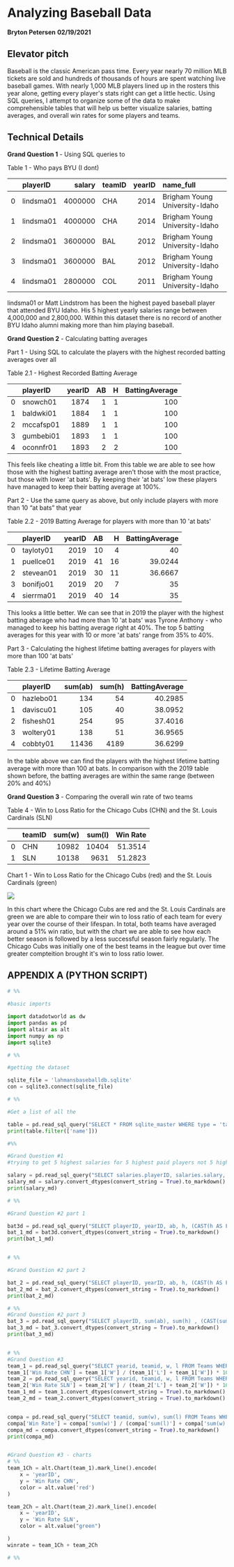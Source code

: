 # Analyzing Baseball Data

__Bryton Petersen__
__02/19/2021__




## Elevator pitch

Baseball is the classic American pass time. Every year nearly 70 million MLB tickets are sold and hundreds of thousands of hours are spent watching live baseball games. With nearly 1,000 MLB players lined up in the rosters this year alone, getting every player's stats right can get a little hectic. Using SQL queries, I attempt to organize some of the data to make comprehensible tables that will help us better visualize salaries, batting averages, and overall win rates for some players and teams. 

## Technical Details

__Grand Question 1__  - Using SQL queries to 

Table 1 - Who pays BYU (I dont)


|    | playerID   |   salary | teamID   |   yearID | name_full                      |
|---:|:-----------|---------:|:---------|---------:|:-------------------------------|
|  0 | lindsma01  |  4000000 | CHA      |     2014 | Brigham Young University-Idaho |
|  1 | lindsma01  |  4000000 | CHA      |     2014 | Brigham Young University-Idaho |
|  2 | lindsma01  |  3600000 | BAL      |     2012 | Brigham Young University-Idaho |
|  3 | lindsma01  |  3600000 | BAL      |     2012 | Brigham Young University-Idaho |
|  4 | lindsma01  |  2800000 | COL      |     2011 | Brigham Young University-Idaho |


lindsma01 or Matt Lindstrom has been the highest payed baseball player that attended BYU Idaho. His 5 highest yearly salaries range between 4,000,000 and 2,800,000. Within this dataset there is no record of another BYU Idaho alumni making more than him playing baseball.



__Grand Question 2__ - Calculating batting averages


Part 1 - Using SQL to calculate the players with the highest recorded batting averages over all


Table 2.1 - Highest Recorded Batting Average

|    | playerID   |   yearID |   AB |   H |   BattingAverage |
|---:|:-----------|---------:|-----:|----:|-----------------:|
|  0 | snowch01   |     1874 |    1 |   1 |              100 |
|  1 | baldwki01  |     1884 |    1 |   1 |              100 |
|  2 | mccafsp01  |     1889 |    1 |   1 |              100 |
|  3 | gumbebi01  |     1893 |    1 |   1 |              100 |
|  4 | oconnfr01  |     1893 |    2 |   2 |              100 |


This feels like cheating a little bit. From this table we are able to see how those with the highest batting average aren't those with the most practice, but those with lower 'at bats'. By keeping their 'at bats' low these players have managed to keep their batting average at 100%. 


Part 2 - Use the same query as above, but only include players with more than 10 “at bats” that year


Table 2.2 - 2019 Batting Average for players with more than 10 'at bats'

|    | playerID   |   yearID |   AB |   H |   BattingAverage |
|---:|:-----------|---------:|-----:|----:|-----------------:|
|  0 | tayloty01  |     2019 |   10 |   4 |          40      |
|  1 | puellce01  |     2019 |   41 |  16 |          39.0244 |
|  2 | stevean01  |     2019 |   30 |  11 |          36.6667 |
|  3 | bonifjo01  |     2019 |   20 |   7 |          35      |
|  4 | sierrma01  |     2019 |   40 |  14 |          35      |

This looks a little better. We can see that in 2019 the player with the highest batting aberage who had more than 10 'at bats' was Tyrone Anthony - who managed to keep his batting average right at 40%. The top 5 batting averages for this year with 10 or more 'at bats' range from 35% to 40%.

Part 3 - Calculating the highest lifetime batting averages for players with more than 100 'at bats'


Table 2.3 - Lifetime Batting Average


|    | playerID   |   sum(ab) |   sum(h) |   BattingAverage |
|---:|:-----------|----------:|---------:|-----------------:|
|  0 | hazlebo01  |       134 |       54 |          40.2985 |
|  1 | daviscu01  |       105 |       40 |          38.0952 |
|  2 | fishesh01  |       254 |       95 |          37.4016 |
|  3 | woltery01  |       138 |       51 |          36.9565 |
|  4 | cobbty01   |     11436 |     4189 |          36.6299 |


In the table above we can find the players with the highest lifetime batting average with more than 100 at bats. In comparison with the 2019 table shown before, the batting averages are within the same range (between 20% and 40%)


__Grand Question 3__ - Comparing the overall win rate of two teams


Table 4 - Win to Loss Ratio for the Chicago Cubs (CHN) and the St. Louis Cardinals (SLN)


|    | teamID   |   sum(w) |   sum(l) |   Win Rate |
|---:|:---------|---------:|---------:|-----------:|
|  0 | CHN      |    10982 |    10404 |    51.3514 |
|  1 | SLN      |    10138 |     9631 |    51.2823 |


Chart 1 - Win to Loss Ratio for the Chicago Cubs (red) and the St. Louis Cardinals (green)

![](winrate_1.png)

In this chart where the Chicago Cubs are red and the St. Louis Cardinals are green we are able to compare their win to loss ratio of each team for every year over the course of their lifespan. In total, both teams have averaged around a 51% win ratio, but with the chart we are able to see how each better season is followed by a less successful season fairly regularly. The Chicago Cubs was initially one of the best teams in the league but over time greater compteition brought it's win to loss ratio lower.  

## APPENDIX A (PYTHON SCRIPT)

```python
# %%

#basic imports

import datadotworld as dw
import pandas as pd 
import altair as alt 
import numpy as np
import sqlite3

# %%

#getting the dataset

sqlite_file = 'lahmansbaseballdb.sqlite'
con = sqlite3.connect(sqlite_file)

# %%

#Get a list of all the 

table = pd.read_sql_query("SELECT * FROM sqlite_master WHERE type = 'table'", con)
print(table.filter(['name']))

#%%

#Grand Question #1
#trying to get 5 highest salaries for 5 highest paid players not 5 highest salaries of highest paid player

salary = pd.read_sql_query("SELECT salaries.playerID, salaries.salary, salaries.teamID, salaries.yearID, schools.name_full FROM salaries, collegeplaying, schools WHERE (collegeplaying.playerID = salaries.playerID AND collegeplaying.schoolID = schools.schoolID AND schools.name_full = 'Brigham Young University-Idaho') GROUP BY collegeplaying.playerID ORDER BY salary DESC LIMIT 5", con)
salary_md = salary.convert_dtypes(convert_string = True).to_markdown()
print(salary_md)

# %%

#Grand Question #2 part 1

bat3d = pd.read_sql_query("SELECT playerID, yearID, ab, h, (CAST(h AS FLOAT) / CAST(ab AS FLOAT))*100 AS BattingAverage FROM batting where ab >= 1 ORDER BY BattingAverage DESC LIMIT 5", con)
bat_1_md = bat3d.convert_dtypes(convert_string = True).to_markdown()
print(bat_1_md)


# %%

#Grand Question #2 part 2

bat_2 = pd.read_sql_query("SELECT playerID, yearID, ab, h, (CAST(h AS FLOAT) / CAST(ab AS FLOAT))*100 AS BattingAverage FROM batting WHERE ab >= 10 AND yearID = 2019 ORDER BY BattingAverage DESC LIMIT 5", con)
bat_2_md = bat_2.convert_dtypes(convert_string = True).to_markdown()
print(bat_2_md)

# %%
#Grand Question #2 part 3
bat_3 = pd.read_sql_query("SELECT playerID, sum(ab), sum(h) , (CAST(sum(h) AS FLOAT) / CAST(sum(ab) AS FLOAT))*100 AS BattingAverage FROM batting WHERE ab >= 100 GROUP BY playerID ORDER BY BattingAverage DESC LIMIT 5", con)
bat_3_md = bat_3.convert_dtypes(convert_string = True).to_markdown()
print(bat_3_md)


# %%
#Grand Question #3
team_1 = pd.read_sql_query("SELECT yearid, teamid, w, l FROM Teams WHERE teamID = 'CHN'", con)
team_1['Win Rate CHN'] = team_1['W'] / (team_1['L'] + team_1['W']) * 100
team_2 = pd.read_sql_query("SELECT yearid, teamid, w, l FROM Teams WHERE teamID = 'SLN'", con)
team_2['Win Rate SLN'] = team_2['W'] / (team_2['L'] + team_2['W']) * 100
team_1_md = team_1.convert_dtypes(convert_string = True).to_markdown()
team_2_md = team_2.convert_dtypes(convert_string = True).to_markdown()


compa = pd.read_sql_query("SELECT teamid, sum(w), sum(l) FROM Teams WHERE teamID = 'CHN' OR teamID = 'SLN' GROUP BY teamID", con)
compa['Win Rate'] = compa['sum(w)'] / (compa['sum(l)'] + compa['sum(w)']) * 100
compa_md = compa.convert_dtypes(convert_string = True).to_markdown()
print(compa_md)


#Grand Question #3 - charts
# %%
team_1Ch = alt.Chart(team_1).mark_line().encode(
    x = 'yearID',
    y = 'Win Rate CHN',
    color = alt.value('red')
)

team_2Ch = alt.Chart(team_2).mark_line().encode(
    x = 'yearID',
    y = 'Win Rate SLN',
    color = alt.value("green")

)
winrate = team_1Ch + team_2Ch

# %%

```
